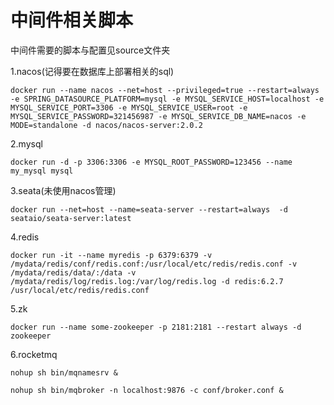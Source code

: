 # 中间件相关脚本

中间件需要的脚本与配置见source文件夹

1.nacos(记得要在数据库上部署相关的sql)
```shell
docker run --name nacos --net=host --privileged=true --restart=always -e SPRING_DATASOURCE_PLATFORM=mysql -e MYSQL_SERVICE_HOST=localhost -e MYSQL_SERVICE_PORT=3306 -e MYSQL_SERVICE_USER=root -e MYSQL_SERVICE_PASSWORD=321456987 -e MYSQL_SERVICE_DB_NAME=nacos -e MODE=standalone -d nacos/nacos-server:2.0.2
```

2.mysql
```shell
docker run -d -p 3306:3306 -e MYSQL_ROOT_PASSWORD=123456 --name my_mysql mysql
```

3.seata(未使用nacos管理)
```shell
docker run --net=host --name=seata-server --restart=always  -d seataio/seata-server:latest
```

4.redis
```shell
docker run -it --name myredis -p 6379:6379 -v /mydata/redis/conf/redis.conf:/usr/local/etc/redis/redis.conf -v /mydata/redis/data/:/data -v /mydata/redis/log/redis.log:/var/log/redis.log -d redis:6.2.7 /usr/local/etc/redis/redis.conf
```

5.zk
```shell
docker run --name some-zookeeper -p 2181:2181 --restart always -d zookeeper
```

6.rocketmq
```shell
nohup sh bin/mqnamesrv &
```

```shell
nohup sh bin/mqbroker -n localhost:9876 -c conf/broker.conf &
```

```shell

```